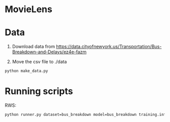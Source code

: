 MovieLens
=========

<!-- put a description of movielens here -->

Data
====
1. Download data from https://data.cityofnewyork.us/Transportation/Bus-Breakdown-and-Delays/ez4e-fazm

2. Move the csv file to ./data
```sh
python make_data.py
```

Running scripts
===============


RWS:
```sh
python runner.py dataset=bus_breakdown model=bus_breakdown training.inference_method=rws training.pred_ll.do_pred_ll=False
```
